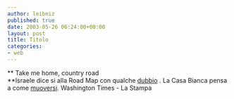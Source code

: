 ```yaml
---
author: leibniz
published: true
date: 2003-05-26 06:24:00+00:00
layout: post
title: Titolo
categories:
- web
---
```


 **   Take me home, country road   
**Israele dice si alla Road Map con qualche  [   dubbio](http://www.washtimes.com/world/20030525-115510-8273r.htm) . La Casa Bianca pensa a come  [   muoversi](http://www.lastampa.it/edicola/sitoweb/Esteri/art1.asp).
Washington Times - La Stampa
